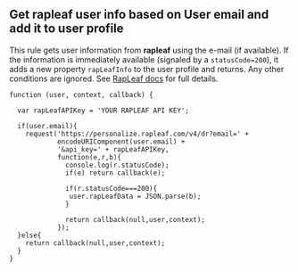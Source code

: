 ## Get rapleaf user info based on User email and add it to user profile

This rule gets user information from __rapleaf__ using the e-mail (if available). If the information is immediately available (signaled by a `statusCode=200`), it adds a new property `rapLeafInfo` to the user profile and returns. Any other conditions are ignored. See [RapLeaf docs](http://www.rapleaf.com/developers/personalization-api/) for full details.

```
function (user, context, callback) {
  
  var rapLeafAPIKey = 'YOUR RAPLEAF API KEY';
  
  if(user.email){
    request('https://personalize.rapleaf.com/v4/dr?email=' + 
            encodeURIComponent(user.email) + 
            '&api_key=' + rapLeafAPIKey, 
            function(e,r,b){  
              console.log(r.statusCode);
              if(e) return callback(e);
              
              if(r.statusCode===200){
               user.rapLeafData = JSON.parse(b);
              }
              
              return callback(null,user,context);
            });
  }else{
    return callback(null,user,context);
  }
}
```
